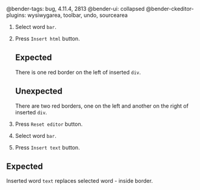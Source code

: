 @bender-tags: bug, 4.11.4, 2813
@bender-ui: collapsed
@bender-ckeditor-plugins: wysiwygarea, toolbar, undo, sourcearea

1. Select word `bar`.

1. Press `Insert html` button.

	## Expected

	There is one red border on the left of inserted `div`.

	## Unexpected

	There are two red borders, one on the left and another on the right of inserted `div`.

1. Press `Reset editor` button.

1. Select word `bar`.

1. Press `Insert text` button.

## Expected

Inserted word `text` replaces selected word - inside border.
